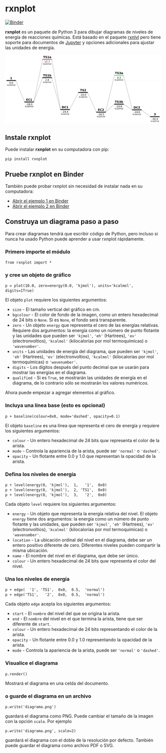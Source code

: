 rxnplot
======
[![Binder](https://mybinder.org/badge_logo.svg)](https://mybinder.org/v2/gh/qcuaeh/rxnplot.git/HEAD?labpath=tests)

**rxnplot** es un paquete de Python 3 para dibujar diagramas de niveles de energía de reacciones químicas. Está basado en el paquete
[rxnlvl](https://github.com/eutactic/rxnlvl) pero tiene soporte para documentos de [Jupyter](https://jupyter.org) y opciones adicionales para ajustar las unidades de energía.

![graphic](graphic.png)

Instale rxnplot
------

Puede instalar **rxnplot** en su computadora con pip:

    pip install rxnplot

Pruebe rxnplot en Binder
------

También puede probar rxnplot sin necesidad de instalar nada en su computadora:

- [Abrir el ejemplo 1 en Binder](https://mybinder.org/v2/gh/qcuaeh/rxnplot.git/HEAD?labpath=example1.ipynb)
- [Abrir el ejemplo 2 en Binder](https://mybinder.org/v2/gh/qcuaeh/rxnplot.git/HEAD?labpath=example2.ipynb)

Construya un diagrama paso a paso
------

Para crear diagramas tendrá que escribir código de Python, pero incluso si nunca ha usado Python puede aprender a usar rxnplot rápidamente.

### Primero importe el módulo

    from rxnplot import *

### y cree un objeto de gráfico

    p = plot(10.0, zero=energy(0.0, 'kjmol'), units='kcalmol', digits=1True)
    
El objeto `plot` requiere los siguientes argumentos:

- `size` - El tamaño vertical del gráfico en cm.
- `bgcolour` - El color de fondo de la imagen, como un entero hexadecimal de 24 bits o `None`. Si es `None`, el fondo será transparente.
- `zero` - Un objeto `energy` que representa el cero de las energías relativas. Requiere dos argumentos: la energía como un número de punto flotante y las unidades que pueden ser `'kjmol'`, `'eh'` (Hartrees), `'ev'` (electronvoltios), `'kcalmol'` (kilocalorías por mol termoquímicas) o `'wavenumber'`.
- `units` - Las unidades de energía del diagrama, que pueden ser `'kjmol'`, `'eh'` (Hartrees), `'ev'` (electronvoltios), `'kcalmol'` (kilocalorías por mol termoquímicas) o `'wavenumber'`.
- `digits` - Los dígitos después del punto decimal que se usarán para mostrar las energías en el diagrama.
- `qualified` - Si es `True`, se mostrarán las unidades de energía en el diagrama, de lo contrario sólo se mostrarán los valores numéricos.

Ahora puede empezar a agregar elementos al gráfico.

### Incluya una línea base (esto es opcional)

    p + baseline(colour=0x0, mode='dashed', opacity=0.1)

El objeto `baseline` es una línea que representa el cero de energía y requiere los siguientes argumentos:

- `colour` - Un entero hexadecimal de 24 bits quw representa el color de la arista.
- `mode` - Controla la apariencia de la arista, puede ser `'normal'` o `'dashed'`.
- `opacity` - Un flotante entre 0.0 y 1.0 que representan la opacidad de la arista.

### Defina los niveles de energía

    p + level(energy(0, 'kjmol'),  1,   '1',  0x0)
    p + level(energy(0, 'kjmol'),  2, 'TS1',  0x0)
    p + level(energy(0, 'kjmol'),  3,   '2',  0x0)

Cada objeto `level` requiere los siguientes argumentos:

- `energy` - Un objeto que representa la energía relativa del nivel. El objeto `energy` tiene dos argumentos: la energía como un número de punto flotante y las unidades, que pueden ser `'kjmol'`, `'eh'` (Hartrees), `'ev'` (electronvoltios), `'kcalmol'` (kilocalorías por mol termoquímicas) o `'wavenumber'`.
- `location` - La ubicación ordinal del nivel en el diagrama, debe ser un entero positivo diferente de cero. Diferentes niveles pueden compartir la misma ubicación.
- `name` - El nombre del nivel en el diagrama, que debe ser único.
- `colour` - Un entero hexadecimal de 24 bits quw representa el color del nivel.

### Una los niveles de energía

    p + edge(  '1', 'TS1',  0x0,  0.5,  'normal')
    p + edge('TS1',   '2',  0x0,  0.5,  'normal')

Cada objeto `edge` acepta los siguientes argumentos:

- `start` - El `nombre` del nivel del que se origina la arista.
- `end` - El `nombre` del nivel en el que termina la arista, tiene que ser diferente de `start`.
- `colour` - Un entero hexadecimal de 24 bits representando el color de la arista.
- `opacity` - Un flotante entre 0.0 y 1.0 representando la opacidad de la arista.
- `mode` - Controla la apariencia de la arista, puede ser `'normal'` o `'dashed'`.

### Visualice el diagrama

    p.render()

Mostrará el diagrama en una celda del documento.

### o guarde el diagrama en un archivo

    p.write('diagrama.png')

guardará el diagrama como PNG. Puede cambiar el tamaño de la imagen con la opción `scale`. Por ejemplo 

    p.write('diagrama.png', scale=2)

guardará el diagrama con el doble de la resolución por defecto. También puede guardar el diagrama como archivo PDF o SVG.
